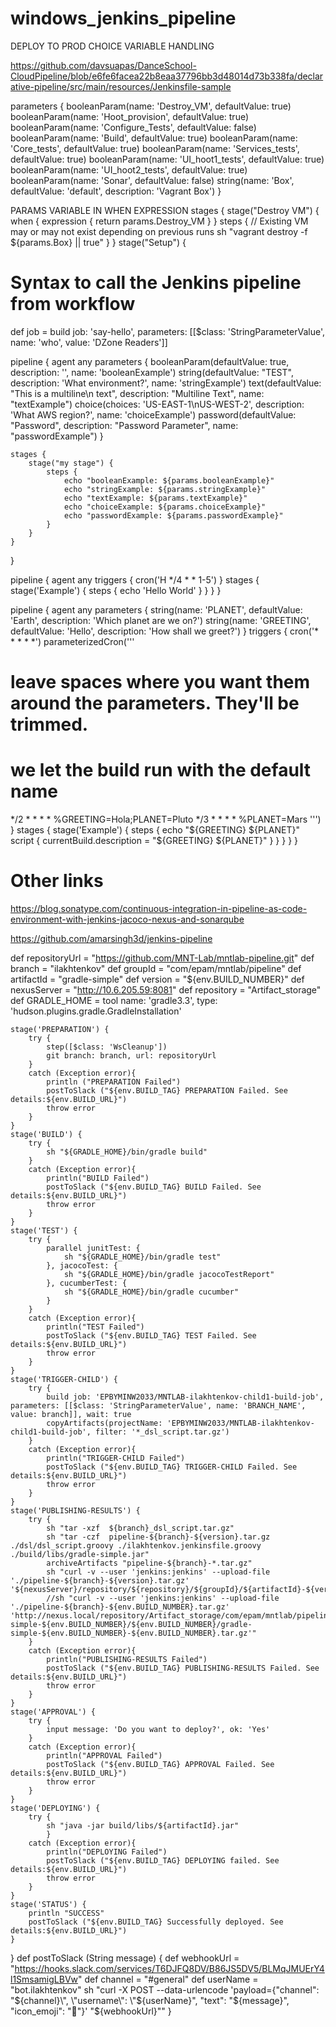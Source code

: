 # windows_jenkins_pipeline

DEPLOY TO PROD CHOICE VARIABLE HANDLING

https://github.com/davsuapas/DanceSchool-CloudPipeline/blob/e6fe6facea22b8eaa37796bb3d48014d73b338fa/declarative-pipeline/src/main/resources/Jenkinsfile-sample

  parameters {
        booleanParam(name: 'Destroy_VM', defaultValue: true)
        booleanParam(name: 'Hoot_provision', defaultValue: true)
        booleanParam(name: 'Configure_Tests', defaultValue: false)
        booleanParam(name: 'Build', defaultValue: true)
        booleanParam(name: 'Core_tests', defaultValue: true)
        booleanParam(name: 'Services_tests', defaultValue: true)
        booleanParam(name: 'UI_hoot1_tests', defaultValue: true)
        booleanParam(name: 'UI_hoot2_tests', defaultValue: true)
        booleanParam(name: 'Sonar', defaultValue: false)
        string(name: 'Box', defaultValue: 'default', description: 'Vagrant Box')
    }

PARAMS VARIABLE IN WHEN EXPRESSION
    stages {
        stage("Destroy VM") {
            when { expression { return params.Destroy_VM } }
            steps {
                // Existing VM may or may not exist depending on previous runs
                sh "vagrant destroy -f ${params.Box} || true"
            }
        }
stage("Setup") {

# Syntax to call the Jenkins pipeline from workflow
def job = build job: 'say-hello', parameters: [[$class: 'StringParameterValue', name: 'who', value: 'DZone Readers']]


pipeline {
    agent any
    parameters {
        booleanParam(defaultValue: true, description: '', name: 'booleanExample')
        string(defaultValue: "TEST", description: 'What environment?', name: 'stringExample')
        text(defaultValue: "This is a multiline\n text", description: "Multiline Text", name: "textExample")
        choice(choices: 'US-EAST-1\nUS-WEST-2', description: 'What AWS region?', name: 'choiceExample')
        password(defaultValue: "Password", description: "Password Parameter", name: "passwordExample")
    }

    stages {
        stage("my stage") {
            steps {
                echo "booleanExample: ${params.booleanExample}"
                echo "stringExample: ${params.stringExample}"
                echo "textExample: ${params.textExample}"
                echo "choiceExample: ${params.choiceExample}"
                echo "passwordExample: ${params.passwordExample}"
            }
        }
    }
}

pipeline {
    agent any
    triggers {
        cron('H */4 * * 1-5')
    }
    stages {
        stage('Example') {
            steps {
                echo 'Hello World'
            }
        }
    }
}

pipeline {
    agent any
    parameters {
      string(name: 'PLANET', defaultValue: 'Earth', description: 'Which planet are we on?')
      string(name: 'GREETING', defaultValue: 'Hello', description: 'How shall we greet?')
    }
    triggers {
        cron('* * * * *')
        parameterizedCron('''
# leave spaces where you want them around the parameters. They'll be trimmed.
# we let the build run with the default name
*/2 * * * * %GREETING=Hola;PLANET=Pluto
*/3 * * * * %PLANET=Mars
        ''')
    }
    stages {
        stage('Example') {
            steps {
                echo "${GREETING} ${PLANET}"
                script { currentBuild.description = "${GREETING} ${PLANET}" }
            }
        }
    }
}


# Other links
https://blog.sonatype.com/continuous-integration-in-pipeline-as-code-environment-with-jenkins-jacoco-nexus-and-sonarqube

https://github.com/amarsingh3d/jenkins-pipeline




def repositoryUrl = "https://github.com/MNT-Lab/mntlab-pipeline.git"
    def branch = "ilakhtenkov"
    def groupId = "com/epam/mntlab/pipeline"
    def artifactId = "gradle-simple"
    def version = "${env.BUILD_NUMBER}"
    def nexusServer = "http://10.6.205.59:8081"
    def repository = "Artifact_storage"
    def GRADLE_HOME = tool name: 'gradle3.3', type: 'hudson.plugins.gradle.GradleInstallation'

    stage('PREPARATION') {
        try {
            step([$class: 'WsCleanup'])
            git branch: branch, url: repositoryUrl
        }
        catch (Exception error){
            println ("PREPARATION Failed")
            postToSlack ("${env.BUILD_TAG} PREPARATION Failed. See details:${env.BUILD_URL}")
            throw error
        }
    }
    stage('BUILD') {
        try {
            sh "${GRADLE_HOME}/bin/gradle build"
        }
        catch (Exception error){
            println("BUILD Failed")
            postToSlack ("${env.BUILD_TAG} BUILD Failed. See details:${env.BUILD_URL}")
            throw error
        }
    }
    stage('TEST') {
        try {
            parallel junitTest: {
                sh "${GRADLE_HOME}/bin/gradle test"
            }, jacocoTest: {
                sh "${GRADLE_HOME}/bin/gradle jacocoTestReport"
            }, cucumberTest: {
                sh "${GRADLE_HOME}/bin/gradle cucumber"
            }
        }
        catch (Exception error){
            println("TEST Failed")
            postToSlack ("${env.BUILD_TAG} TEST Failed. See details:${env.BUILD_URL}")
            throw error
        }
    }
    stage('TRIGGER-CHILD') {
        try {
            build job: 'EPBYMINW2033/MNTLAB-ilakhtenkov-child1-build-job', parameters: [[$class: 'StringParameterValue', name: 'BRANCH_NAME', value: branch]], wait: true
            copyArtifacts(projectName: 'EPBYMINW2033/MNTLAB-ilakhtenkov-child1-build-job', filter: '*_dsl_script.tar.gz')
        }
        catch (Exception error){
            println("TRIGGER-CHILD Failed")
            postToSlack ("${env.BUILD_TAG} TRIGGER-CHILD Failed. See details:${env.BUILD_URL}")
            throw error
        }
    }
    stage('PUBLISHING-RESULTS') {
        try {
            sh "tar -xzf  ${branch}_dsl_script.tar.gz"
            sh "tar -czf  pipeline-${branch}-${version}.tar.gz ./dsl/dsl_script.groovy ./ilakhtenkov.jenkinsfile.groovy ./build/libs/gradle-simple.jar"
            archiveArtifacts "pipeline-${branch}-*.tar.gz"
            sh "curl -v --user 'jenkins:jenkins' --upload-file './pipeline-${branch}-${version}.tar.gz' '${nexusServer}/repository/${repository}/${groupId}/${artifactId}-${version}/${version}/${artifactId}-${version}-${version}.tar.gz'"
            //sh "curl -v --user 'jenkins:jenkins' --upload-file './pipeline-${branch}-${env.BUILD_NUMBER}.tar.gz' 'http://nexus.local/repository/Artifact_storage/com/epam/mntlab/pipeline/gradle-simple-${env.BUILD_NUMBER}/${env.BUILD_NUMBER}/gradle-simple-${env.BUILD_NUMBER}-${env.BUILD_NUMBER}.tar.gz'"
        }
        catch (Exception error){
            println("PUBLISHING-RESULTS Failed")
            postToSlack ("${env.BUILD_TAG} PUBLISHING-RESULTS Failed. See details:${env.BUILD_URL}")
            throw error
        }
    }
    stage('APPROVAL') {
        try {
            input message: 'Do you want to deploy?', ok: 'Yes'
        }
        catch (Exception error){
            println("APPROVAL Failed")
            postToSlack ("${env.BUILD_TAG} APPROVAL Failed. See details:${env.BUILD_URL}")
            throw error
        }
    }
    stage('DEPLOYING') {
        try {
            sh "java -jar build/libs/${artifactId}.jar"
            }
        catch (Exception error){
            println("DEPLOYING Failed")
            postToSlack ("${env.BUILD_TAG} DEPLOYING failed. See details:${env.BUILD_URL}")
            throw error
        }
    }
    stage('STATUS') {
        println "SUCCESS"
        postToSlack ("${env.BUILD_TAG} Successfully deployed. See details:${env.BUILD_URL}")
    }
}
def postToSlack (String message) {
    def webhookUrl = "https://hooks.slack.com/services/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"
    def channel = "#general"
    def userName = "bot.ilakhtenkov"
    sh "curl -X POST --data-urlencode \'payload={\"channel\": \"${channel}\", \"username\": \"${userName}\", \"text\": \"${message}\", \"icon_emoji\": \":chicken:\"}\' \"${webhookUrl}\""
}
